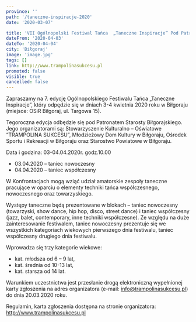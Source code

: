 ```yaml
---
province: ''
path: '/taneczne-inspiracje-2020'
date: '2020-03-07'

title: 'VII Ogólnopolski Festiwal Tańca  „Taneczne Inspiracje” Pod Patronatem Starosty Biłgorajskiego'
dateFrom: '2020-04-03'
dateTo: '2020-04-04'
city: 'Biłgoraj'
image: 'image.jpg'
tags: []
link: http://www.trampolinasukcesu.pl
promoted: false
visible: true
cancelled: false
---
```

Zapraszamy na 7. edycję Ogólnopolskiego Festiwalu Tańca „Taneczne Inspiracje”, który odpędzie się w dniach 3-4 kwietnia 2020 roku w Biłgoraju 
(miejsce: OSiR Biłgoraj, ul. Targowa 15).

Tegoroczna edycja odbędzie się pod Patronatem Starosty Biłgorajskiego. Jego organizatorami są: Stowarzyszenie Kulturalno – Oświatowe “TRAMPOLINA SUKCESU”, Młodzieżowy Dom Kultury w Biłgoraju, Ośrodek Sportu i Rekreacji w Biłgoraju oraz Starostwo Powiatowe w Biłgoraju.

Data i godzina: 03-04.04.2020r. godz.10.00
- 03.04.2020 – taniec nowoczesny
- 04.04.2020 – taniec współczesny

W Konfrontacjach mogą wziąć udział  amatorskie zespoły taneczne pracujące w oparciu o elementy techniki tańca współczesnego, nowoczesnego oraz towarzyskiego.

Występy taneczne będą prezentowane w blokach – taniec nowoczesny (towarzyski, show dance,  hip hop, disco, street dance) i taniec współczesny (jazz, balet, contemporary, inne techniki współczesne). Ze względu na duże zainteresowanie festiwalem, taniec nowoczesny prezentuje się we 
wszystkich kategoriach wiekowych pierwszego dnia festiwalu, taniec współczesny drugiego dnia festiwalu.

Wprowadza się trzy kategorie wiekowe:
- kat. młodsza od 6 – 9 lat,
- kat. średnia od 10-13 lat,
- kat. starsza od 14 lat.

Warunkiem uczestnictwa jest przesłanie drogą elektroniczną wypełnionej karty zgłoszenia na adres organizatora (e-mail: info@trampolinasukcesu.pl) 
do dnia  20.03.2020 roku.

Regulamin, karta zgłoszenia dostępna na stronie organizatora: http://www.trampolinasukcesu.pl